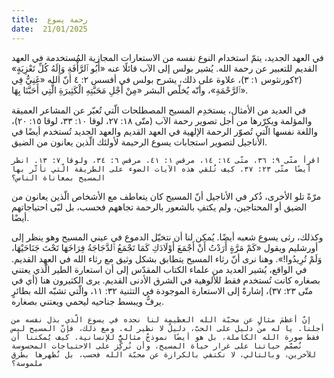 ```yaml
---
title:  رحمة يسوع
date:  21/01/2025
---
```


في العهد الجديد، يتمّ استخدام النوع نفسه من الاستعارات المجازية المُستخدمة في العهد القديم للتعبير عن رحمة الله. يُشير بولس إلى الآب قائلًا عنه «أَبُو ٱلرَّأْفَةِ وَإِلَهُ كُلِّ تَعْزِيَةٍ» (٢كورنثوس ١: ٣)، علاوة على ذلك، يشرح بولس في أفسس ٢: ٤ أنّ الله «غَنِيٌّ فِي ٱلرَّحْمَةِ»، وأنّه يُخلّص البشر «مِنْ أَجْلِ مَحَبَّتِهِ الْكَثِيرَةِ الَّتِي أَحَبَّنَا بِهَا».

في العديد من الأمثال، يستخدِم المسيح المصطلحات الّتي تُعبّر عن المشاعر العميقة والمؤلمة ويكرّرها من أجل تصوير رحمة الآب (متّى ١٨: ٢٧، لوقا ١٠: ٣٣، لوقا ١٥: ٢٠)، واللغة نفسها الّتي تُصوّر الرحمة الإلهية في العهد القديم والعهد الجديد تُستخدم أيضًا في الأناجيل لتصوير استجابات يسوع الرحيمة لأولئك الّذين يعانون من الضيق.

`اقرأ متّى ٩: ٣٦، متّى ١٤: ١٤، مرقس ١: ٤١، مرقس ٦: ٣٤، ولوقا ٧: ١٣. انظر أيضًا متّى ٢٣: ٣٧. كيف تُلقي هذه الآيات الضوء على الطريقة الّتي تأثّر بها المسيح بمعاناة الناس؟`

مرّةً تلو الأخرى، ذُكر في الأناجيل أنّ المسيح كان يتعاطف مع الأشخاص الّذين يعانون من الضيق أو المحتاجين، ولم يكتفِ بالشعور بالرحمة تجاههم فحسب، بل لبّى احتياجاتهم أيضًا.

وكذلك، رثى يسوع شعبه أيضًا. يُمكن لنا أن نتخيّل الدموع في عيني المسيح وهو ينظر إلى أورشليم ويقول «كَمْ مَرَّةٍ أَرَدْتُ أَنْ أَجْمَعَ أَوْلَادَكِ كَمَا تَجْمَعُ ٱلدَّجَاجَةُ فِرَاخَهَا تَحْتَ جَنَاحَيْهَا، وَلَمْ تُرِيدُوا!». وهنا نرى أنّ رثاء المسيح يتطابق بشكل وثيق مع رثاء الله في العهد القديم. في الواقع، يُشير العديد من علماء الكتاب المقدّس إلى أن استعارة الطير الّذي يعتني بصغاره كانت تُستخدم فقط للألوهية في الشرق الأدنى القديم. يرى الكثيرون هنا (أي في متّى ٢٣: ٣٧)، إشارةً إلى الاستعارة الموجودة في التثنية ٣٢: ١١، والّتي تشبّه الله بطائرٍ يرفُّ ويبسط جناحيه ليحمي ويعتني بصغاره.

`إنّ أعظمَ مثالٍ عن محبّة الله العظيمة لنا نجده في يسوع الّذي بذل نفسه من أجلنا. يا له من دليل على الحبّ، دليلٌ لا نظير له. ومع ذلك، فإنّ المسيح ليس فقط صورة الله الكاملة، بل هو أيضًا نموذجٌ مثاليٌّ للإنسانية. كيف يُمكننا أن نُصمّم حياتنا على غرار حياة المسيح، وأن نُركِّز على الاحتياجات المحسوسة للآخرين، وبالتالي، لا نكتفي بالكرازة عن محبّة الله فحسب، بل نُظهرها بطرق ملموسة؟`